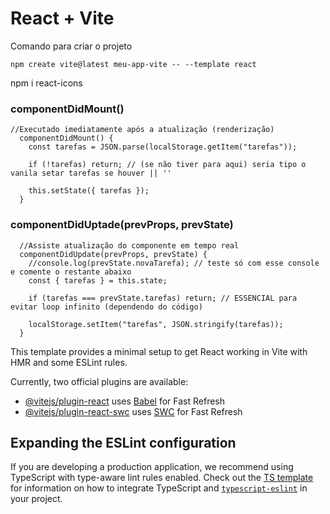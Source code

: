 # React + Vite

Comando para criar o projeto

`npm create vite@latest meu-app-vite -- --template react`

npm i react-icons

### componentDidMount()

```
//Executado imediatamente após a atualização (renderização)
  componentDidMount() {
    const tarefas = JSON.parse(localStorage.getItem("tarefas"));

    if (!tarefas) return; // (se não tiver para aqui) seria tipo o vanila setar tarefas se houver || ''

    this.setState({ tarefas });
  }
```

### componentDidUptade(prevProps, prevState)

```
  //Assiste atualização do componente em tempo real
  componentDidUpdate(prevProps, prevState) {
    //console.log(prevState.novaTarefa); // teste só com esse console e comente o restante abaixo
    const { tarefas } = this.state;

    if (tarefas === prevState.tarefas) return; // ESSENCIAL para evitar loop infinito (dependendo do código)

    localStorage.setItem("tarefas", JSON.stringify(tarefas));
  }
```

This template provides a minimal setup to get React working in Vite with HMR and some ESLint rules.

Currently, two official plugins are available:

- [@vitejs/plugin-react](https://github.com/vitejs/vite-plugin-react/blob/main/packages/plugin-react) uses [Babel](https://babeljs.io/) for Fast Refresh
- [@vitejs/plugin-react-swc](https://github.com/vitejs/vite-plugin-react/blob/main/packages/plugin-react-swc) uses [SWC](https://swc.rs/) for Fast Refresh

## Expanding the ESLint configuration

If you are developing a production application, we recommend using TypeScript with type-aware lint rules enabled. Check out the [TS template](https://github.com/vitejs/vite/tree/main/packages/create-vite/template-react-ts) for information on how to integrate TypeScript and [`typescript-eslint`](https://typescript-eslint.io) in your project.
